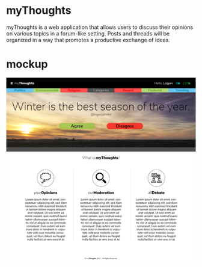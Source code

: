 # myThoughts
myThoughts is a web application that allows users to discuss their opinions on various topics in a forum-like setting. Posts and threads will be organized in a way that promotes a productive exchange of ideas.

# mockup
![mockup](https://raw.githubusercontent.com/loganjahnke/myThoughts/master/mockups/myThoughtsMockup-01.png?token=AI62QN5LXocXN5LPtazazA5qVYm47L_7ks5Y2-mswA%3D%3D)
